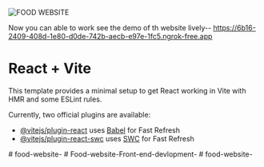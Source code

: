 ![FOOD WEBSITE](https://github.com/NaveenKumar2003/Food-Website-/assets/102722949/ee648396-512b-4072-b4cf-464bc427be53)




Now you can able to work see the demo of th website lively--
 https://6b16-2409-408d-1e80-d0de-742b-aecb-e97e-1fc5.ngrok-free.app 

# React + Vite

This template provides a minimal setup to get React working in Vite with HMR and some ESLint rules.

Currently, two official plugins are available:

- [@vitejs/plugin-react](https://github.com/vitejs/vite-plugin-react/blob/main/packages/plugin-react/README.md) uses [Babel](https://babeljs.io/) for Fast Refresh
- [@vitejs/plugin-react-swc](https://github.com/vitejs/vite-plugin-react-swc) uses [SWC](https://swc.rs/) for Fast Refresh

 
 #   f o o d - w e b s i t e - 
 
 #   F o o d - w e b s i t e - F r o n t - e n d - d e v l o p m e n t - 
 
 #   f o o d - w e b s i t e - 
 

 
